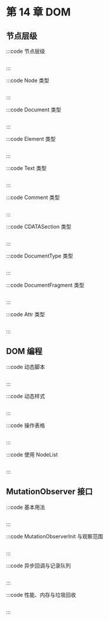 # 第 14 章 DOM

## 节点层级

:::code 节点层级

```js
```

:::

:::code Node 类型

```js
```

:::

:::code Document 类型

```js
```

:::

:::code Element 类型

```js
```

:::

:::code Text 类型

```js
```

:::

:::code Comment 类型

```js
```

:::

:::code CDATASection 类型

```js
```

:::

:::code DocumentType 类型

```js
```

:::

:::code DocumentFragment 类型

```js
```

:::

:::code Attr 类型

```js
```

:::

## DOM 编程

:::code 动态脚本

```js
```

:::

:::code 动态样式

```js
```

:::

:::code 操作表格

```js
```

:::

:::code 使用 NodeList

```js
```

:::

## MutationObserver 接口

:::code 基本用法

```js
```

:::

:::code MutationObserverInit 与观察范围

```js
```

:::

:::code 异步回调与记录队列

```js
```

:::

:::code 性能、内存与垃圾回收

```js
```

:::

